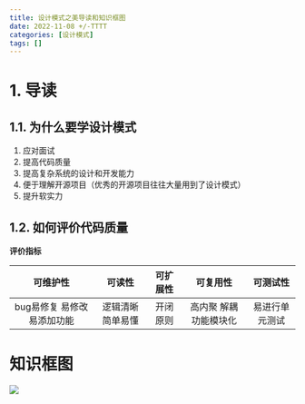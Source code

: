 ```yaml
---
title: 设计模式之美导读和知识框图
date: 2022-11-08 +/-TTTT
categories: [设计模式]
tags: []
---
```


# 1. 导读
## 1.1. 为什么要学设计模式
1. 应对面试
2. 提高代码质量
3. 提高复杂系统的设计和开发能力
4. 便于理解开源项目（优秀的开源项目往往大量用到了设计模式）
5. 提升软实力

## 1.2. 如何评价代码质量

**评价指标**

| 可维护性 | 可读性 | 可扩展性 | 可复用性 | 可测试性 |
| :-------: | :----: | :--------: | :---: | :---: |
| bug易修复 易修改 易添加功能 | 逻辑清晰 简单易懂 | 开闭原则 | 高内聚 解耦 功能模块化 | 易进行单元测试|

# 知识框图
![](https://cdn.jsdelivr.net/gh/Casflawed/img-host@master/blog/20221112233117.png)


